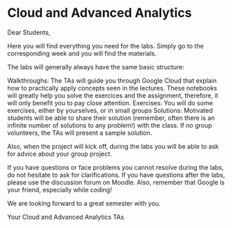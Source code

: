 # Cloud and Advanced Analytics

Dear Students,

Here you will find everything you need for the labs. Simply go to the corresponding week and you will find the materials.

The labs will generally always have the same basic structure:

Walkthroughs: The TAs will guide you through Google Cloud that explain how to practically apply concepts seen in the lectures. These notebooks will greatly help you solve the exercices and the assignment, therefore, it will only benefit you to pay close attention.
Exercises: You will do some exercises, either by yourselves, or in small groups
Solutions: Motivated students will be able to share their solution (remember, often there is an infinite number of solutions to any problem!) with the class. If no group volunteers, the TAs will present a sample solution.

Also, when the project will kick off, during the labs you will be able to ask for advice about your group project. 

If you have questions or face problems you cannot resolve during the labs, do not hesitate to ask for clarifications. If you have questions after the labs, please use the discussion forum on Moodle. Also, remember that Google is your friend, especially while coding!

We are looking forward to a great semester with you.

Your Cloud and Advanced Analytics TAs

